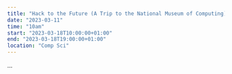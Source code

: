 ```yaml
---
title: "Hack to the Future (A Trip to the National Museum of Computing)"
date: "2023-03-11"
time: "10am"
start: "2023-03-18T10:00:00+01:00"
end: "2023-03-18T19:00:00+01:00"
location: "Comp Sci"
---
```


...


